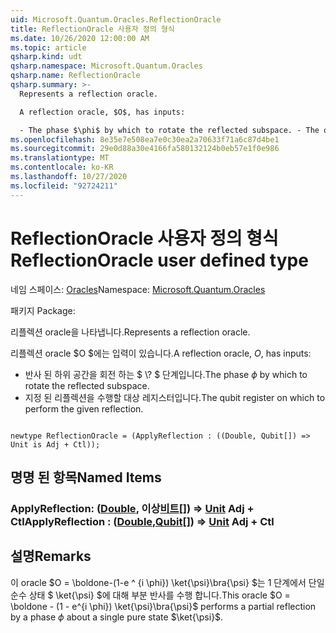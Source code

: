```yaml
---
uid: Microsoft.Quantum.Oracles.ReflectionOracle
title: ReflectionOracle 사용자 정의 형식
ms.date: 10/26/2020 12:00:00 AM
ms.topic: article
qsharp.kind: udt
qsharp.namespace: Microsoft.Quantum.Oracles
qsharp.name: ReflectionOracle
qsharp.summary: >-
  Represents a reflection oracle.

  A reflection oracle, $O$, has inputs:

  - The phase $\phi$ by which to rotate the reflected subspace. - The qubit register on which to perform the given reflection.
ms.openlocfilehash: 8e35e7e508ea7e0c30ea2a70633f71a6c87d4be1
ms.sourcegitcommit: 29e0d88a30e4166fa580132124b0eb57e1f0e986
ms.translationtype: MT
ms.contentlocale: ko-KR
ms.lasthandoff: 10/27/2020
ms.locfileid: "92724211"
---
```

# <a name="reflectionoracle-user-defined-type"></a><span data-ttu-id="8d5cf-102">ReflectionOracle 사용자 정의 형식</span><span class="sxs-lookup"><span data-stu-id="8d5cf-102">ReflectionOracle user defined type</span></span>

<span data-ttu-id="8d5cf-103">네임 스페이스: [Oracles](xref:Microsoft.Quantum.Oracles)</span><span class="sxs-lookup"><span data-stu-id="8d5cf-103">Namespace: [Microsoft.Quantum.Oracles](xref:Microsoft.Quantum.Oracles)</span></span>

<span data-ttu-id="8d5cf-104">패키지 [](https://nuget.org/packages/)</span><span class="sxs-lookup"><span data-stu-id="8d5cf-104">Package: [](https://nuget.org/packages/)</span></span>


<span data-ttu-id="8d5cf-105">리플렉션 oracle을 나타냅니다.</span><span class="sxs-lookup"><span data-stu-id="8d5cf-105">Represents a reflection oracle.</span></span>

<span data-ttu-id="8d5cf-106">리플렉션 oracle $O $에는 입력이 있습니다.</span><span class="sxs-lookup"><span data-stu-id="8d5cf-106">A reflection oracle, $O$, has inputs:</span></span>

- <span data-ttu-id="8d5cf-107">반사 된 하위 공간을 회전 하는 $ \\? $ 단계입니다.</span><span class="sxs-lookup"><span data-stu-id="8d5cf-107">The phase $\phi$ by which to rotate the reflected subspace.</span></span>
- <span data-ttu-id="8d5cf-108">지정 된 리플렉션을 수행할 대상 레지스터입니다.</span><span class="sxs-lookup"><span data-stu-id="8d5cf-108">The qubit register on which to perform the given reflection.</span></span>

```qsharp

newtype ReflectionOracle = (ApplyReflection : ((Double, Qubit[]) => Unit is Adj + Ctl));
```



## <a name="named-items"></a><span data-ttu-id="8d5cf-109">명명 된 항목</span><span class="sxs-lookup"><span data-stu-id="8d5cf-109">Named Items</span></span>

### <a name="applyreflection--doublequbit--unit-adj--ctl"></a><span data-ttu-id="8d5cf-110">ApplyReflection: ([Double](xref:microsoft.quantum.lang-ref.double), 이상[비트](xref:microsoft.quantum.lang-ref.qubit)[]) => [Unit](xref:microsoft.quantum.lang-ref.unit) Adj + Ctl</span><span class="sxs-lookup"><span data-stu-id="8d5cf-110">ApplyReflection : ([Double](xref:microsoft.quantum.lang-ref.double),[Qubit](xref:microsoft.quantum.lang-ref.qubit)[]) => [Unit](xref:microsoft.quantum.lang-ref.unit) Adj + Ctl</span></span>



## <a name="remarks"></a><span data-ttu-id="8d5cf-111">설명</span><span class="sxs-lookup"><span data-stu-id="8d5cf-111">Remarks</span></span>

<span data-ttu-id="8d5cf-112">이 oracle $O = \boldone-(1-e ^ {i \phi}) \ket{\psi}\bra{\psi} $는 1 단계에서 단일 순수 상태 $ \ket{\psi} $에 대해 부분 반사를 수행 합니다.</span><span class="sxs-lookup"><span data-stu-id="8d5cf-112">This oracle $O = \boldone - (1 - e^{i \phi}) \ket{\psi}\bra{\psi}$ performs a partial reflection by a phase $\phi$ about a single pure state $\ket{\psi}$.</span></span>
